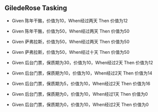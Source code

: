 ## GiledeRose Tasking

- Given 陈年干酪，价值为10，When经过两天 Then 价值为12
- Given 陈年干酪，价值为50，When经过两天 Then 价值为50

- Given 萨弗拉斯，价值为50，When经过两天 Then 价值为50
- Given 萨弗拉斯，价值为50，When经过十天 Then 价值为50

- Given 后台门票，保质期为30，价值为10，When经过2天 Then 价值为12
- Given 后台门票，保质期为10，价值为10，When经过2天 Then 价值为14
- Given 后台门票，保质期为5，价值为10，When经过2天 Then 价值为16
- Given 后台门票，保质期为0，价值为10，When经过1天 Then 价值为0
- Given 后台门票，保质期为0，价值为10，When经过2天 Then 价值为0


  